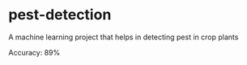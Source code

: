 # pest-detection

A machine learning project that helps in detecting pest in crop plants 

Accuracy: 89%
